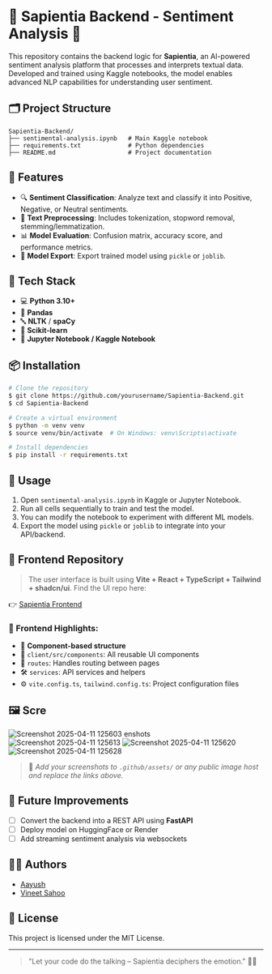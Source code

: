 # 🌟 Sapientia Backend - Sentiment Analysis 🧠

This repository contains the backend logic for **Sapientia**, an AI-powered sentiment analysis platform that processes and interprets textual data. Developed and trained using Kaggle notebooks, the model enables advanced NLP capabilities for understanding user sentiment.

## 🗂️ Project Structure

```
Sapientia-Backend/
├── sentimental-analysis.ipynb   # Main Kaggle notebook
├── requirements.txt             # Python dependencies
├── README.md                    # Project documentation
```

## 🚀 Features

- 🔍 **Sentiment Classification**: Analyze text and classify it into Positive, Negative, or Neutral sentiments.
- 🧹 **Text Preprocessing**: Includes tokenization, stopword removal, stemming/lemmatization.
- 📊 **Model Evaluation**: Confusion matrix, accuracy score, and performance metrics.
- 💾 **Model Export**: Export trained model using `pickle` or `joblib`.

## 🧪 Tech Stack

- 💻 **Python 3.10+**
- 📘 **Pandas**
- 🔤 **NLTK** / **spaCy**
- 🧠 **Scikit-learn**
- 🧪 **Jupyter Notebook / Kaggle Notebook**

## 📦 Installation

```bash
# Clone the repository
$ git clone https://github.com/yourusername/Sapientia-Backend.git
$ cd Sapientia-Backend

# Create a virtual environment
$ python -m venv venv
$ source venv/bin/activate  # On Windows: venv\Scripts\activate

# Install dependencies
$ pip install -r requirements.txt
```

## 🧾 Usage

1. Open `sentimental-analysis.ipynb` in Kaggle or Jupyter Notebook.
2. Run all cells sequentially to train and test the model.
3. You can modify the notebook to experiment with different ML models.
4. Export the model using `pickle` or `joblib` to integrate into your API/backend.

## 🔗 Frontend Repository

> The user interface is built using **Vite + React + TypeScript + Tailwind + shadcn/ui**. Find the UI repo here:

👉 [Sapientia Frontend](https://github.com/Vineetsahoo/Sapientia)

### 🧱 Frontend Highlights:

- 🧩 **Component-based structure**
- 🧠 `client/src/components`: All reusable UI components
- 🚦 `routes`: Handles routing between pages
- 🛠️ `services`: API services and helpers
- ⚙️ `vite.config.ts`, `tailwind.config.ts`: Project configuration files

## 🖼️ Scre
![Screenshot 2025-04-11 125603](https://github.com/user-attachments/assets/5854586b-6842-4569-9b9f-fce986b9c2d6)
enshots
![Screenshot 2025-04-11 125613](https://github.com/user-attachments/assets/f0bcb9e3-cf4e-4874-9c7b-b45ac0b53268)
![Screenshot 2025-04-11 125620](https://github.com/user-attachments/assets/fcfe8e30-4728-4824-8c14-d0b76da8be4f)
![Screenshot 2025-04-11 125628](https://github.com/user-attachments/assets/f9589678-5560-4637-b562-df5b537b73d1)



> 📸 *Add your screenshots to `.github/assets/` or any public image host and replace the links above.*

## 🔮 Future Improvements

- [ ] Convert the backend into a REST API using **FastAPI**
- [ ] Deploy model on HuggingFace or Render
- [ ] Add streaming sentiment analysis via websockets

## 👨‍💻 Authors

- [Aayush](https://github.com/ninja2005)
- [Vineet Sahoo](https://github.com/Vineetsahoo)

## 📝 License

This project is licensed under the MIT License.

---

> "Let your code do the talking – Sapientia deciphers the emotion." 🧠✨

